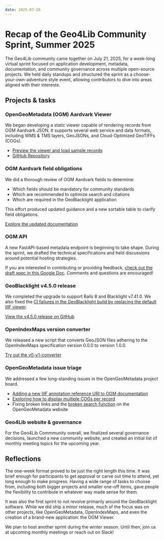 ```yaml
---
date: 2025-07-28
---
```


# Recap of the Geo4Lib Community Sprint, Summer 2025

The Geo4Lib community came together on July 21, 2025, for a week-long virtual sprint focused on application development, metadata, documentation, and community governance across multiple open-source projects. We held daily standups and structured the sprint as a choose-your-own-adventure style event, allowing contributors to dive into areas aligned with their interests.

<!-- more -->

## Projects & tasks

### OpenGeoMetadata (OGM) Aardvark Viewer

We began developing a static viewer capable of rendering records from OGM Aardvark JSON. It supports several web service and data formats, including WMS & TMS layers, GeoJSONs, and Cloud-Optimized GeoTIFFs (COGs).

- [Preview the viewer and load sample records](http://opengeometadata.org/ogm-viewer/)
- [GitHub Repository](https://github.com/OpenGeoMetadata/ogm-viewer)

### OGM Aardvark field obligations

We did a thorough review of OGM Aardvark fields to determine:

- Which fields should be mandatory for community standards
- Which are recommended to optimize search and citations
- Which are required in the GeoBlacklight application

This effort produced updated guidance and a new sortable table to clarify field obligations.

[Explore the updated documentation](https://opengeometadata.org/ogm-aardvark/)

### OGM API

A new FastAPI-based metadata endpoint is beginning to take shape. During the sprint, we drafted the technical specifications and held discussions around potential hosting strategies.

If you are interested in contributing or providing feedback, [check out the draft spec in this Google Doc](https://docs.google.com/document/d/12by56JqAJh6Htt3kZNOFX6qtOk3Tp9uGtxEpz2xnSJ8/edit?tab=t.tgbh7bmsp4yh#heading=h.ptdpkd8xdnlz). Comments and questions are encouraged!

### GeoBlacklight v4.5.0 release

We completed the upgrade to support Rails 8 and Blacklight v7.41.0. We also fixed the [CI failures in the GeoBlacklight build by replacing the default IIIF viewer](https://github.com/geoblacklight/geoblacklight/issues/1675).

[View the v4.5.0 release on GitHub](https://github.com/geoblacklight/geoblacklight/releases/tag/v4.5.0)

### OpenIndexMaps version converter

We released a new script that converts GeoJSON files adhering to the OpenIndexMaps specification version 0.0.0 to version 1.0.0.

[Try out the v0-v1-converter](https://github.com/OpenIndexMaps/v0-v1-converter)

### OpenGeoMetadata issue triage

We addressed a few long-standing issues in the OpenGeoMetadata project board.

- [Adding a new IIIF annotation reference URI to OGM documentation](https://github.com/OpenGeoMetadata/metadata-issues/issues/64)
- [Exploring how to display multiple COGs per record](https://github.com/OpenGeoMetadata/metadata-issues/issues/66)
- Fixing broken links and the [broken search function](https://github.com/OpenGeoMetadata/opengeometadata.github.io/issues/118) on the OpenGeoMetadata website

### Geo4Lib website & governance

For the Geo4Lib Commmunity overall, we finalized several governance decisions, launched a new community website, and created an initial list of monthly meeting topics for the upcoming year.

## Reflections

The one-week format proved to be just the right length this time. It was brief enough for participants to get approval or carve out time to attend, yet long enough to make progress.  Having a wide range of tasks to choose from, including both bigger projects and smaller one-off items, gave people the flexibility to contribute in whatever way made sense for them.

It was also the first sprint to not revolve primarily around the GeoBlacklight software. While we did ship a minor release, much of the focus was on other projects, like OpenGeoMetadata, OpenIndexMaps, and even the creation of a brand-new application: the OGM Viewer.

We plan to host another sprint during the winter season. Until then, join us at upcoming monthly meetings or reach out on Slack!
